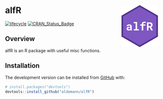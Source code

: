 
# alfR <img src="man/figures/logo.png" align="right" width="120" />

<!-- badges: start -->

[![lifecycle](https://img.shields.io/badge/lifecycle-questioning-blue.svg)](https://www.tidyverse.org/lifecycle/#questioning)
[![CRAN\_Status\_Badge](https://www.r-pkg.org/badges/version/alfR)](https://cran.r-project.org/package=alfR)
<!-- badges: end -->

## Overview

alfR is an R package with useful misc functions.

## Installation

<!-- You can install the released version of alfR from [CRAN](https://CRAN.R-project.org) with: -->

<!-- ``` r -->

<!-- install.packages("alfR") -->

<!-- ``` -->

<!-- And  -->

The development version can be installed from
[GitHub](https://github.com/) with:

``` r
# install.packages("devtools")
devtools::install_github("aldomann/alfR")
```

<!-- ## Examples -->
